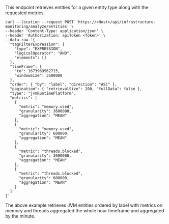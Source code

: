 This endpoint retrieves entities for a given entity type along with the requested metrics.

```
curl --location --request POST 'https://<Host>/api/infrastructure-monitoring/analyze/entities' \
--header 'Content-Type: application/json' \
--header 'Authorization: apiToken <Token>' \
--data-raw '{
  "tagFilterExpression": {
    "type": "EXPRESSION",
    "logicalOperator": "AND",
    "elements": []
  },
  "timeFrame": {
    "to": 1673969562715,
    "windowSize": 3600000
  },
  "order": { "by": "label", "direction": "ASC" },
  "pagination": { "retrievalSize": 200, "fullData": false },
  "type": "jvmRuntimePlatform",
  "metrics": [
    {
      "metric": "memory.used",
      "granularity": 3600000,
      "aggregation": "MEAN"
    },
    {
      "metric": "memory.used",
      "granularity": 600000,
      "aggregation": "MEAN"
    },
    {
      "metric": "threads.blocked",
      "granularity": 3600000,
      "aggregation": "MEAN"
    },
    {
      "metric": "threads.blocked",
      "granularity": 600000,
      "aggregation": "MEAN"
    }
  ]
}'
```
The above example retrieves JVM entities ordered by label with metrics on memory and threads aggregated the whole hour timeframe and aggregated by the minute.